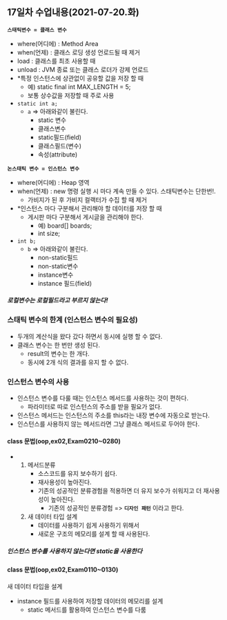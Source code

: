 ## 17일차 수업내용(2021-07-20.화)

**` 스태틱변수 = 클래스 변수 `**

- where(어디에)  : Method Area
- when(언제) : 클래스 로딩 생성  언로드될 때 제거
- load : 클래스를 최초 사용할 때
- unload : JVM 종료 또는 클래스 로더가 강제 언로드
- *특정 인스턴스에 상관없이 공유할 값을 저장 할 때
  - 예) static final int MAX_LENGTH = 5;
  - 보통 상수값을 저장할 때 주로 사용
- ` static int a; `
  - ` a `  => 아래와같이 불린다.
    - static 변수 
    - 클래스변수
    - static필드(field)
    - 클래스필드(변수)
    - 속성(attribute)



**` 논스태틱 변수 = 인스턴스 변수 `**

- where(어디에) : Heap 영역
- when(언제) : new 명령 실행 시 마다 계속 만들 수 있다. 스태틱변수는 단한번!.
  - 가비지가 된 후 가비지 컬랙터가 수집 할 때 제거
- *인스턴스 마다 구분해서 관리해야 할 데이터를 저장 할 때
  - 게시판 마다 구분해서 게시글을 관리해야 한다.
    - 예)  board[] boards;
    - int size;
- ` int b; `
  - ` b ` => 아래와같이 불린다.
    - non-static필드
    - non-static변수
    - instance변수
    - instance 필드(field)

#### *로컬변수는 로컬필드라고 부르지 않는다!*



### 스태틱 변수의 한계 (인스턴스 변수의 필요성)

- 두개의 계산식을 왔다 갔다 하면서 동시에 실행 할 수 없다.
- 클래스 변수는 한 번만 생성 된다.
  - result의 변수는 한 개다.
  - 동시에 2개 식의 결과를 유지 할 수 없다.

### 인스턴스 변수의 사용

- 인스턴스 변수를 다룰 때는 인스턴스 메서드를 사용하는 것이 편하다.
  - 파라미터로 따로 인스턴스의 주소를 받을 필요가 없다.
- 인스턴스 메서드는 인스턴스의 주소를 this라는 내장 변수에 자동으로 받는다.
- 인스턴스를 사용하지 않는 메서드라면 그냥 클래스 메서드로 두어야 한다.



#### class 문법(oop,ex02,Exam0210~0280)

- 1. 메서드분류
     - 소스코드를 유지 보수하기 쉽다.
     - 재사용성이 높아진다.
     - 기존의 성공적인 분류경험을 적용하면 더 유지 보수가 쉬워지고 더 재사용성이 높아진다.
       - 기존의 성공적인 분류경험 => **` 디자인 패턴 `** 이라고 한다.
  2. 새 데이터 타입 설계
     - 데이터를 사용하기 쉽게 사용하기 위해서
     - 새로운 구조의 메모리를 설계 할 때 사용된다.

##### 인스턴스 변수를 사용하지 않는다면 static을 사용한다



#### class 문법(oop,ex02,Exam0110~0130)

새 데이터 타입을 설계

- instance 필드를 사용하여 저장할 데이터의 메모리를 설계
  - static 메서드를 활용하여 인스턴스 변수를 다룸



